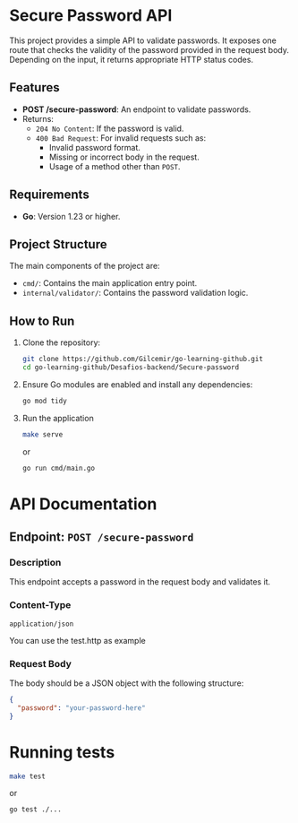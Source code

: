 # Secure Password API

This project provides a simple API to validate passwords. It exposes one route that checks the validity of the password provided in the request body. Depending on the input, it returns appropriate HTTP status codes.

## Features

- **POST /secure-password**: An endpoint to validate passwords.
- Returns:
  - `204 No Content`: If the password is valid.
  - `400 Bad Request`: For invalid requests such as:
    - Invalid password format.
    - Missing or incorrect body in the request.
    - Usage of a method other than `POST`.

## Requirements

- **Go**: Version 1.23 or higher.

## Project Structure

The main components of the project are:

- `cmd/`: Contains the main application entry point.
- `internal/validator/`: Contains the password validation logic.

## How to Run

1. Clone the repository:

   ```bash
   git clone https://github.com/Gilcemir/go-learning-github.git
   cd go-learning-github/Desafios-backend/Secure-password
   ```
2. Ensure Go modules are enabled and install any dependencies:
    ```bash
    go mod tidy
    ```
3. Run the application
   ```bash
   make serve
   ```
   or
   ```bash
   go run cmd/main.go
   ```

# API Documentation

## Endpoint: `POST /secure-password`

### Description
This endpoint accepts a password in the request body and validates it.

### Content-Type
`application/json`

You can use the test.http as example

### Request Body
The body should be a JSON object with the following structure:

```json
{
  "password": "your-password-here"
}
```

# Running tests

   ```bash
   make test
   ```
   or
   ```bash
   go test ./...
   ```

